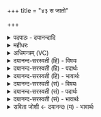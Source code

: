 +++
title = "४३ स जातो"

+++
<details><summary>पदपाठः - दयानन्दादि</summary>

सः। जा॒तः। गर्भः॑। अ॒सि॒। रोद॑स्योः। अग्ने॑। चारुः॑। विभृ॑त॒ इति॒ विऽभृ॑तः। ओष॑धीषु। चि॒त्रः। शिशुः॑। परि॑। तमा॑ँसि। अ॒क्तून्। प्र। मा॒तृभ्य॑ इति॑ मा॒तृऽभ्यः॑। अधि॑। कनि॑क्रदत्। गाः॒। ४३।
</details>

<details><summary>महीधरः</summary>

म० 'अवहृत्योपरिनाभि धारयन्नश्वप्रभृतीनभिमन्त्रयते स जातः स्थिरो भव शिवो भवेति' (का० १६ । ३ । ९)। पिण्डं नीचैरवतार्य नाभ्युपरि हस्ताभ्यां धारयन्नश्वगर्दभाजान्स जात इत्यावृत्क्रमेण प्रतिमन्त्रं मन्त्रयते एकैकं पश्यन्नेकैकं मन्त्रं जपतीति सूत्रार्थः । अश्वदेवत्या त्रिष्टुप् त्रितदृष्टा । अश्वमग्नीकृत्य स्तौति । हे अग्ने, स त्वं रोदस्योः द्यावापृथिव्योर्गर्भः सन्निदानीं जातोऽसि । कीदृशस्त्वम् । चारुः शोभनः पूज्यः । ओषधीषु पुरोडाशादिलक्षणासु दातव्यासु विभृतः विहृतः । चित्रः नानावर्णाभिर्ज्वालाभिर्विचित्ररूपः । इदानीमुत्पन्नत्वात् शिशुः शंसनीयो वा । अक्तूनिति लिङ्गव्यत्ययः । अक्तूनि तमांसि रात्र्युपलक्षितानि अन्धकाराणि परि परिहरन् मातृभ्यो अधि ओषधिवनस्पतिभ्यः सकाशात् कनिक्रदत् अत्यन्तं शब्दं कुर्वन् प्रगाः प्रकर्षेण गच्छ । 'इणो गा लुङि' (पा. २ । ४ । ४५) | इति गादेशः अडभावश्छान्दसः 'छन्दसि लुङ्लङ्लिटः ' (पा० ३ । | ४।६) इति सर्वकाले लुड् । प्रेत्युपसर्गो गा इत्यनेन संबध्यते । 'दाधर्तिदर्धर्ति-' (पा० ७ । ४ । ६५) इत्यादिना कनिक्रददिति | यङ्लुगन्तो निपातः ॥ ४३ ॥  
चतुश्चत्वारिंशी।
</details>

<details><summary>अधिमन्त्रम् (VC)</summary>

- अग्निर्देवता
- त्रित ऋषिः
- विराट् त्रिष्टुप्
- धैवतः
</details>

<details><summary>दयानन्द-सरस्वती (हि) - विषयः</summary>

अब पिता-पुत्र का व्यवहार अगले मन्त्र में कहा है ॥
</details>

<details><summary>दयानन्द-सरस्वती (हि) - पदार्थः</summary>

पदार्थान्वयभाषाः -  हे (अग्ने) विद्वान् ! जो आप जैसे (रोदस्योः) आकाश और पृथिवी में (जातः) प्रसिद्ध (चारुः) सुन्दर (ओषधीषु) सोमलतादि ओषधियों में (विभृतः) विशेष करके धारण वा पोषण किया (चित्रः) आश्चर्य्यरूप (गर्भः) स्वीकार करने योग्य सूर्य्य (मातृभ्यः) मान्य करने हारी माता अर्थात् किरणों से (तमांसि) रात्रियों तथा (अक्तून्) अन्धेरों को (पर्य्यधिकनिक्रदत्) सब ओर से अधिक करके चलता हुआ (गाः) चलाता है, वैसे ही (शिशुः) बालक (गाः) विद्या को प्राप्त होवे ॥४३ ॥
</details>

<details><summary>दयानन्द-सरस्वती (हि) - भावार्थः</summary>

भावार्थभाषाः -  जैसे ब्रह्मचर्य्य आदि अच्छे नियमों से उत्पन्न किया पुत्र विद्या पढ़ के माता-पिता को सुख देता है, वैसे ही माता-पिता को चाहिये कि प्रजा को सुख देवें ॥४३ ॥
</details>

<details><summary>दयानन्द-सरस्वती (सं) - विषयः</summary>

अथ जनकापत्यव्यवहारमाह ॥
</details>

<details><summary>दयानन्द-सरस्वती (सं) - पदार्थः</summary>

पदार्थान्वयभाषाः -  हे अग्ने ! यस्त्वं यथा रोदस्योर्जातश्चारुरोषधीषु विभृतश्चित्रो गर्भोऽर्को मातृभ्यस्तमांस्यक्तून् पर्य्यधिकनिक्रदत् सन् गा गच्छति तथाभूतः शिशुर्गा विद्याः प्राप्नुहि ॥४३ ॥
</details>

<details><summary>दयानन्द-सरस्वती (सं) - भावार्थः</summary>

भावार्थभाषाः -  यथा ब्रह्मचर्य्यादिसुनियमैर्जनितः पुत्रो विद्या अधीत्य पितरौ सुखयति, तथैव जनकौ प्रजाः सुखयेताम् ॥४३ ॥
</details>

<details><summary>सविता जोशी ← दयानन्दः (म) - भावार्थः</summary>

भावार्थभाषाः -  ज्याप्रमाणे ब्रह्मचर्य इत्यादी नियमांनी उत्पन्न केलेला पुत्र विद्या शिकून माता व पिता यांना सुख देतो त्याप्रमाणेच माता व पिता यांनी प्रजेला (संतानांना) सुख द्यावे.
</details>